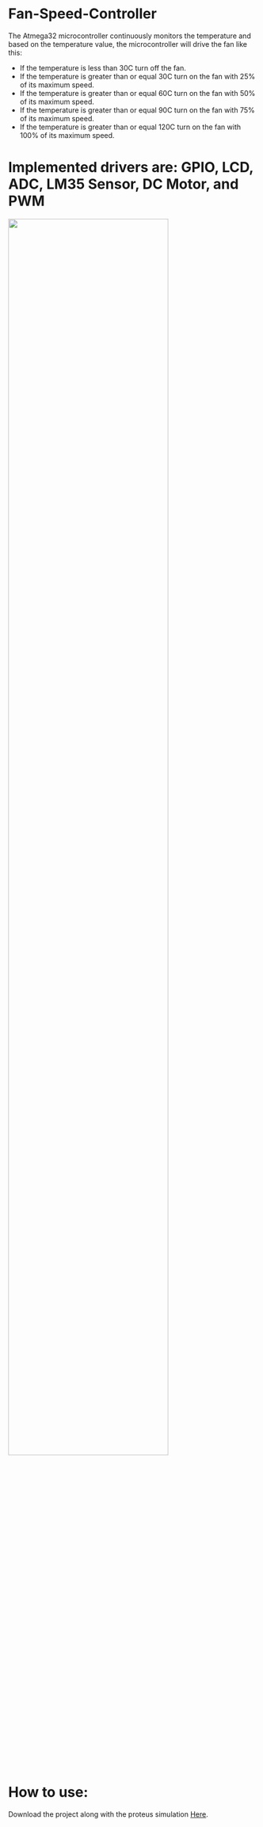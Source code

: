 # Fan-Speed-Controller

The Atmega32 microcontroller continuously monitors the temperature and based on the
temperature value, the microcontroller will drive the fan like this:
<ul>
        <li> If the temperature is less than 30C turn off the fan.</li>
        <li> If the temperature is greater than or equal 30C turn on the fan with 25% of its
            maximum speed.</li>
        <li> If the temperature is greater than or equal 60C turn on the fan with 50% of its
            maximum speed.</li>
        <li> If the temperature is greater than or equal 90C turn on the fan with 75% of its
            maximum speed.</li>
        <li> If the temperature is greater than or equal 120C turn on the fan with 100% of its
            maximum speed.</li>
    </ul>
      
      
# Implemented drivers are: GPIO, LCD, ADC, LM35 Sensor, DC Motor, and PWM

<img src="https://user-images.githubusercontent.com/85132955/212487836-d5545469-8093-43f1-bc5e-f97fd1a7b6b4.png" style="display: block; width: 80%;">
      
# How to use:

Download the project along with the proteus simulation <a href="https://www.mediafire.com/file/e8kd5haw2nh52n1/Project-3.rar/file">Here</a>.

